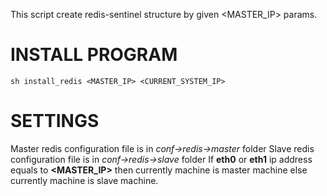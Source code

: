 This script create redis-sentinel structure by given <MASTER_IP> params.
# INSTALL PROGRAM
``` 
sh install_redis <MASTER_IP> <CURRENT_SYSTEM_IP>
```
# SETTINGS
Master redis configuration file is in *conf->redis->master* folder
Slave redis configuration file is in *conf->redis->slave* folder
If **eth0** or **eth1** ip address equals to **<MASTER_IP>** then currently machine is master machine
else currently machine is slave machine.
